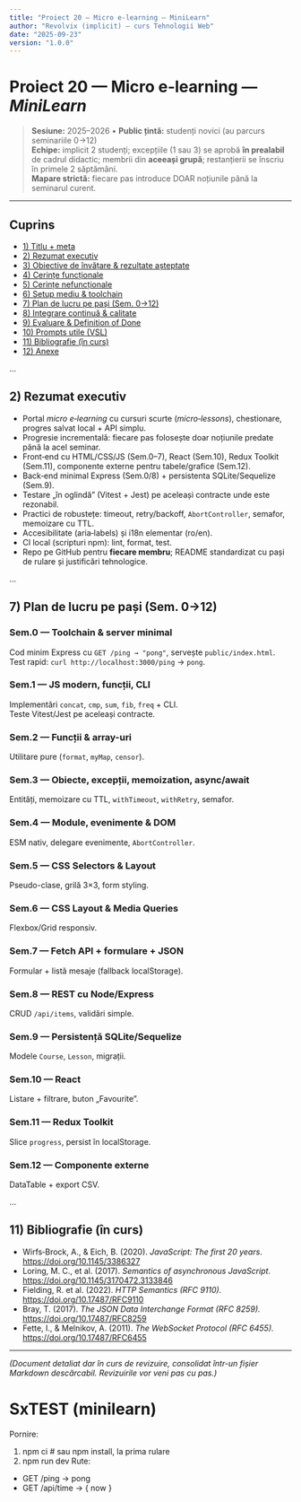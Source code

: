 ```yaml
---
title: "Proiect 20 — Micro e‑learning — MiniLearn"
author: "Revolvix (implicit) — curs Tehnologii Web"
date: "2025-09-23"
version: "1.0.0"
---
```


# Proiect 20 — Micro e‑learning — *MiniLearn*

> **Sesiune:** 2025–2026 • **Public țintă:** studenți novici (au parcurs seminariile 0→12)  
> **Echipe:** implicit 2 studenți; excepțiile (1 sau 3) se aprobă **în prealabil** de cadrul didactic; membrii din **aceeași grupă**; restanțierii se înscriu în primele 2 săptămâni.  
> **Mapare strictă:** fiecare pas introduce DOAR noțiunile până la seminarul curent.

---

## Cuprins

- [1) Titlu + meta](#1-titlu--meta)
- [2) Rezumat executiv](#2-rezumat-executiv)
- [3) Obiective de învățare & rezultate așteptate](#3-obiective-de-învățare--rezultate-așteptate)
- [4) Cerințe funcționale](#4-cerințe-funcționale)
- [5) Cerințe nefuncționale](#5-cerințe-nefuncționale)
- [6) Setup mediu & toolchain](#6-setup-mediu--toolchain)
- [7) Plan de lucru pe pași (Sem. 0→12)](#7-plan-de-lucru-pe-pași-sem-0→12)
- [8) Integrare continuă & calitate](#8-integrare-continuă--calitate)
- [9) Evaluare & Definition of Done](#9-evaluare--definition-of-done)
- [10) Prompts utile (VSL)](#10-prompts-utile-vsl)
- [11) Bibliografie (în curs)](#11-bibliografie-apa-7)
- [12) Anexe](#12-anexe)

...

## 2) Rezumat executiv

- Portal *micro e‑learning* cu cursuri scurte (*micro‑lessons*), chestionare, progres salvat local + API simplu.  
- Progresie incrementală: fiecare pas folosește doar noțiunile predate până la acel seminar.  
- Front‑end cu HTML/CSS/JS (Sem.0–7), React (Sem.10), Redux Toolkit (Sem.11), componente externe pentru tabele/grafice (Sem.12).  
- Back‑end minimal Express (Sem.0/8) + persistenta SQLite/Sequelize (Sem.9).  
- Testare „în oglindă” (Vitest + Jest) pe aceleași contracte unde este rezonabil.  
- Practici de robustețe: timeout, retry/backoff, `AbortController`, semafor, memoizare cu TTL.  
- Accesibilitate (aria‑labels) și i18n elementar (ro/en).  
- CI local (scripturi npm): lint, format, test.  
- Repo pe GitHub pentru **fiecare membru**; README standardizat cu pași de rulare și justificări tehnologice.

...

## 7) Plan de lucru pe pași (Sem. 0→12)

### Sem.0 — Toolchain & server minimal
Cod minim Express cu `GET /ping → "pong"`, servește `public/index.html`.  
Test rapid: `curl http://localhost:3000/ping` → `pong`.

### Sem.1 — JS modern, funcții, CLI
Implementări `concat`, `cmp`, `sum`, `fib`, `freq` + CLI.  
Teste Vitest/Jest pe aceleași contracte.

### Sem.2 — Funcții & array-uri
Utilitare pure (`format`, `myMap`, `censor`).

### Sem.3 — Obiecte, excepții, memoization, async/await
Entități, memoizare cu TTL, `withTimeout`, `withRetry`, semafor.

### Sem.4 — Module, evenimente & DOM
ESM nativ, delegare evenimente, `AbortController`.

### Sem.5 — CSS Selectors & Layout
Pseudo-clase, grilă 3×3, form styling.

### Sem.6 — CSS Layout & Media Queries
Flexbox/Grid responsiv.

### Sem.7 — Fetch API + formulare + JSON
Formular + listă mesaje (fallback localStorage).

### Sem.8 — REST cu Node/Express
CRUD `/api/items`, validări simple.

### Sem.9 — Persistență SQLite/Sequelize
Modele `Course`, `Lesson`, migrații.

### Sem.10 — React
Listare + filtrare, buton „Favourite”.

### Sem.11 — Redux Toolkit
Slice `progress`, persist în localStorage.

### Sem.12 — Componente externe
DataTable + export CSV.

...

## 11) Bibliografie (în curs)

- Wirfs‑Brock, A., & Eich, B. (2020). *JavaScript: The first 20 years*. https://doi.org/10.1145/3386327  
- Loring, M. C., et al. (2017). *Semantics of asynchronous JavaScript*. https://doi.org/10.1145/3170472.3133846   
- Fielding, R. et al. (2022). *HTTP Semantics (RFC 9110).* https://doi.org/10.17487/RFC9110  
- Bray, T. (2017). *The JSON Data Interchange Format (RFC 8259).* https://doi.org/10.17487/RFC8259  
- Fette, I., & Melnikov, A. (2011). *The WebSocket Protocol (RFC 6455).* https://doi.org/10.17487/RFC6455  

---

*(Document detaliat dar în curs de revizuire, consolidat într-un fișier Markdown descărcabil. Revizuirile vor veni pas cu pas.)*

# SxTEST (minilearn)
Pornire:
1) npm ci   # sau npm install, la prima rulare
2) npm run dev
Rute:
- GET /ping → pong
- GET /api/time → { now }
